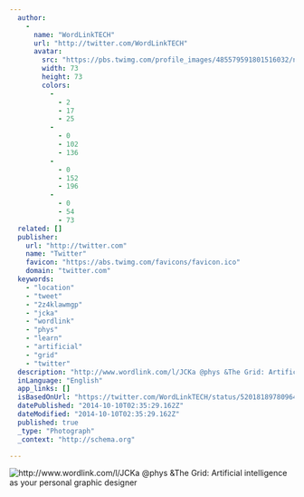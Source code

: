 ```yaml
---
  author: 
    - 
      name: "WordLinkTECH"
      url: "http://twitter.com/WordLinkTECH"
      avatar: 
        src: "https://pbs.twimg.com/profile_images/485579591801516032/nZaT46BY_bigger.jpeg"
        width: 73
        height: 73
        colors: 
          - 
            - 2
            - 17
            - 25
          - 
            - 0
            - 102
            - 136
          - 
            - 0
            - 152
            - 196
          - 
            - 0
            - 54
            - 73
  related: []
  publisher: 
    url: "http://twitter.com"
    name: "Twitter"
    favicon: "https://abs.twimg.com/favicons/favicon.ico"
    domain: "twitter.com"
  keywords: 
    - "location"
    - "tweet"
    - "2z4klawmgp"
    - "jcka"
    - "wordlink"
    - "phys"
    - "learn"
    - "artificial"
    - "grid"
    - "twitter"
  description: "http://www.wordlink.com/l/JCKa @phys &The Grid: Artificial intelligence as your personal graphic designer"
  inLanguage: "English"
  app_links: []
  isBasedOnUrl: "https://twitter.com/WordLinkTECH/status/520181897809645568"
  datePublished: "2014-10-10T02:35:29.162Z"
  dateModified: "2014-10-10T02:35:29.162Z"
  published: true
  _type: "Photograph"
  _context: "http://schema.org"

---
```

![http://www.wordlink.com/l/JCKa @phys &The Grid: Artificial intelligence as your personal graphic designer](https://pbs.twimg.com/media/BzgOrgcIcAAXIoz.jpg:large)